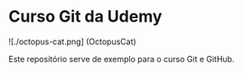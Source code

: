 # Curso Git da Udemy

![./octopus-cat.png] (OctopusCat)

Este repositório serve de exemplo para o curso Git e GitHub.
